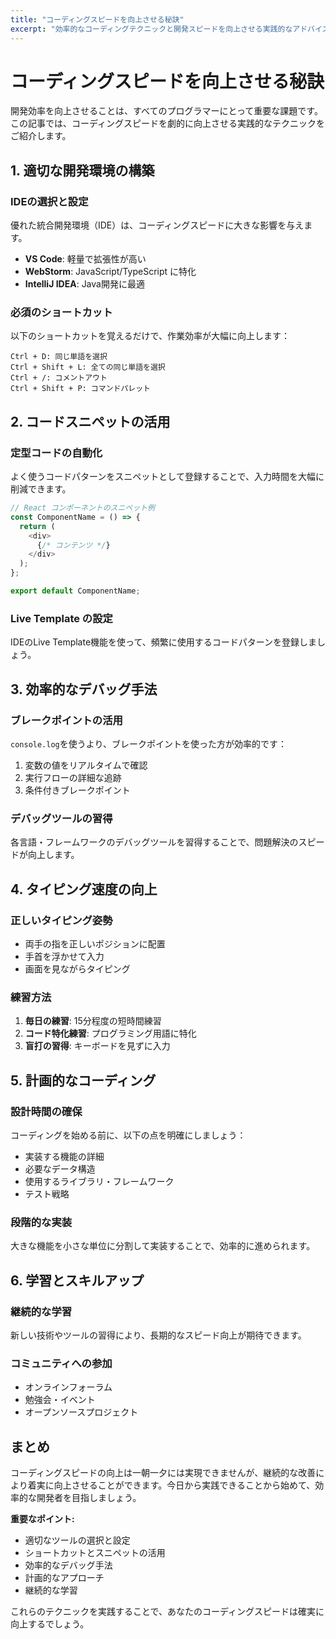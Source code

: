 ```yaml
---
title: "コーディングスピードを向上させる秘訣"
excerpt: "効率的なコーディングテクニックと開発スピードを向上させる実践的なアドバイスをご紹介します。"
---
```


# コーディングスピードを向上させる秘訣

開発効率を向上させることは、すべてのプログラマーにとって重要な課題です。この記事では、コーディングスピードを劇的に向上させる実践的なテクニックをご紹介します。

## 1. 適切な開発環境の構築

### IDEの選択と設定
優れた統合開発環境（IDE）は、コーディングスピードに大きな影響を与えます。

- **VS Code**: 軽量で拡張性が高い
- **WebStorm**: JavaScript/TypeScript に特化
- **IntelliJ IDEA**: Java開発に最適

### 必須のショートカット
以下のショートカットを覚えるだけで、作業効率が大幅に向上します：

```
Ctrl + D: 同じ単語を選択
Ctrl + Shift + L: 全ての同じ単語を選択
Ctrl + /: コメントアウト
Ctrl + Shift + P: コマンドパレット
```

## 2. コードスニペットの活用

### 定型コードの自動化
よく使うコードパターンをスニペットとして登録することで、入力時間を大幅に削減できます。

```javascript
// React コンポーネントのスニペット例
const ComponentName = () => {
  return (
    <div>
      {/* コンテンツ */}
    </div>
  );
};

export default ComponentName;
```

### Live Template の設定
IDEのLive Template機能を使って、頻繁に使用するコードパターンを登録しましょう。

## 3. 効率的なデバッグ手法

### ブレークポイントの活用
`console.log`を使うより、ブレークポイントを使った方が効率的です：

1. 変数の値をリアルタイムで確認
2. 実行フローの詳細な追跡
3. 条件付きブレークポイント

### デバッグツールの習得
各言語・フレームワークのデバッグツールを習得することで、問題解決のスピードが向上します。

## 4. タイピング速度の向上

### 正しいタイピング姿勢
- 両手の指を正しいポジションに配置
- 手首を浮かせて入力
- 画面を見ながらタイピング

### 練習方法
1. **毎日の練習**: 15分程度の短時間練習
2. **コード特化練習**: プログラミング用語に特化
3. **盲打の習得**: キーボードを見ずに入力

## 5. 計画的なコーディング

### 設計時間の確保
コーディングを始める前に、以下の点を明確にしましょう：

- 実装する機能の詳細
- 必要なデータ構造
- 使用するライブラリ・フレームワーク
- テスト戦略

### 段階的な実装
大きな機能を小さな単位に分割して実装することで、効率的に進められます。

## 6. 学習とスキルアップ

### 継続的な学習
新しい技術やツールの習得により、長期的なスピード向上が期待できます。

### コミュニティへの参加
- オンラインフォーラム
- 勉強会・イベント
- オープンソースプロジェクト

## まとめ

コーディングスピードの向上は一朝一夕には実現できませんが、継続的な改善により着実に向上させることができます。今日から実践できることから始めて、効率的な開発者を目指しましょう。

**重要なポイント:**
- 適切なツールの選択と設定
- ショートカットとスニペットの活用
- 効率的なデバッグ手法
- 計画的なアプローチ
- 継続的な学習

これらのテクニックを実践することで、あなたのコーディングスピードは確実に向上するでしょう。
